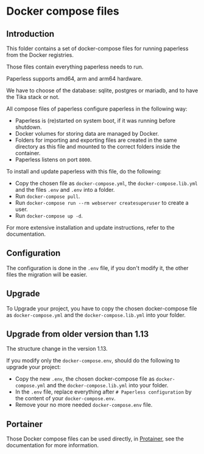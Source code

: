 # Docker compose files

## Introduction

This folder contains a set of docker-compose files for running paperless from the Docker registries.

Those files contain everything paperless needs to run.

Paperless supports amd64, arm and arm64 hardware.

We have to choose of the database: sqlite, postgres or mariadb,
and to have the Tika stack or not.

All compose files of paperless configure paperless in the following way:

- Paperless is (re)started on system boot, if it was running before shutdown.
- Docker volumes for storing data are managed by Docker.
- Folders for importing and exporting files are created in the same directory
  as this file and mounted to the correct folders inside the container.
- Paperless listens on port `8000`.

To install and update paperless with this file, do the following:

- Copy the chosen file as `docker-compose.yml`, the `docker-compose.lib.yml` and the files `.env`
  and `.env` into a folder.
- Run `docker-compose pull`.
- Run `docker-compose run --rm webserver createsuperuser` to create a user.
- Run `docker-compose up -d`.

For more extensive installation and update instructions, refer to the documentation.

## Configuration

The configuration is done in the `.env` file, if you don't modify it, the other files the migration will be easier.

## Upgrade

To Upgrade your project, you have to copy the chosen docker-compose file as `docker-compose.yml` and the `docker-compose.lib.yml` into your folder.

## Upgrade from older version than 1.13

The structure change in the version 1.13.

If you modify only the `docker-compose.env`, should do the following to upgrade your project:

- Copy the new `.env`, the chosen docker-compose file as `docker-compose.yml` and the `docker-compose.lib.yml` into your folder.
- In the `.env` file, replace everything after `# Paperless configuration` by the content of your `docker-compose.env`.
- Remove your no more needed `docker-compose.env` file.

## Portainer

Those Docker compose files can be used directly, in
[Protainer](https://docs.portainer.io), see the documentation for more information.
